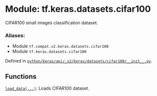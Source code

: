 <div itemscope itemtype="http://developers.google.com/ReferenceObject">
<meta itemprop="name" content="tf.keras.datasets.cifar100" />
<meta itemprop="path" content="Stable" />
</div>

# Module: tf.keras.datasets.cifar100

CIFAR100 small images classification dataset.

### Aliases:

* Module `tf.compat.v2.keras.datasets.cifar100`
* Module `tf.keras.datasets.cifar100`



Defined in [`python/keras/api/_v2/keras/datasets/cifar100/__init__.py`](/code/stable/tensorflow/python/keras/api/_v2/keras/datasets/cifar100/__init__.py).

<!-- Placeholder for "Used in" -->


## Functions

[`load_data(...)`](../../../tf/keras/datasets/cifar100/load_data.md): Loads CIFAR100 dataset.

